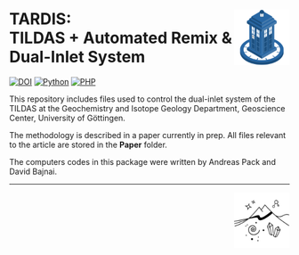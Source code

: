 # TARDIS: <img src="images/TARDIS_logo.png" align="right" width="100"/> <br/> TILDAS + Automated Remix & Dual-Inlet System

[![DOI](https://zenodo.org/badge/DOI/10.5281/zenodo.3784963.svg)](https://doi.org/10.5281/zenodo.3784963)
[![Python](https://img.shields.io/badge/Python-3.7-success)]()
[![PHP](https://img.shields.io/badge/PHP-7.3.31-success)]()

This repository includes files used to control the dual-inlet system of the TILDAS at the Geochemistry and Isotope Geology Department, Geoscience Center, University of Göttingen.

The methodology is described in a paper currently in prep. All files relevant to the article are stored in the **Paper** folder.

The computers codes in this package were written by Andreas Pack and David Bajnai.

<hr>
<img src="images/GZG_logo_white.png" align="right" width="100"/>
